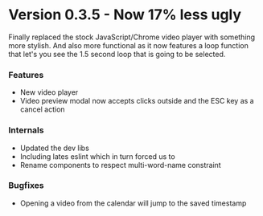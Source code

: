 # Version 0.3.5 - Now 17% less ugly

Finally replaced the stock JavaScript/Chrome video player with something more stylish. And also more functional as
it now features a loop function that let's you see the 1.5 second loop that is going to be selected.

### Features
* New video player
* Video preview modal now accepts clicks outside and the ESC key as a cancel action

### Internals
* Updated the dev libs
* Including lates eslint which in turn forced us to
* Rename components to respect multi-word-name constraint

### Bugfixes
* Opening a video from the calendar will jump to the saved timestamp

